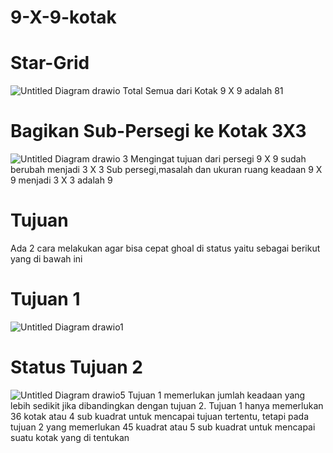 # 9-X-9-kotak
# Star-Grid

![Untitled Diagram drawio](https://user-images.githubusercontent.com/92144487/136524741-8ba9a735-7dc4-436d-bc90-34a7b96a3f2e.png)
Total Semua dari Kotak 9 X 9 adalah 81

# Bagikan Sub-Persegi ke Kotak 3X3

![Untitled Diagram drawio 3](https://user-images.githubusercontent.com/92144487/136528427-4c801c1d-d34b-4fdd-a520-6f182d2d15ed.png)
 Mengingat tujuan dari persegi 9 X 9 sudah berubah menjadi 3 X 3 Sub persegi,masalah dan ukuran ruang keadaan 9 X 9 menjadi 3 X 3 adalah 9
 
 # Tujuan
 Ada 2 cara melakukan agar bisa cepat ghoal di status yaitu sebagai berikut yang di bawah ini
 # Tujuan 1
 ![Untitled Diagram drawio1](https://user-images.githubusercontent.com/92144487/136528628-fe632363-0ffa-4e3c-b19b-a7a6a14ab5ce.png)
 # Status Tujuan 2
 ![Untitled Diagram drawio5](https://user-images.githubusercontent.com/92144487/136529308-01ba4f24-80e7-47f3-b8fb-9199be3fa0df.png)
Tujuan 1 memerlukan jumlah keadaan yang lebih sedikit jika dibandingkan dengan tujuan 2. Tujuan 1 hanya memerlukan 36 kotak atau 4 sub kuadrat untuk mencapai tujuan tertentu, tetapi pada tujuan 2 yang memerlukan 45 kuadrat atau 5 sub kuadrat untuk mencapai suatu kotak yang di tentukan


